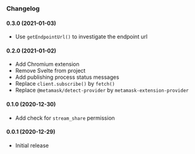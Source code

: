 ### Changelog

#### 0.3.0 (2021-01-03)
* Use `getEndpointUrl()` to investigate the endpoint url

#### 0.2.0 (2021-01-02)
* Add Chromium extension
* Remove Svelte from project
* Add publishing process status messages
* Replace `client.subscribe()` by `fetch()` 
* Replace `@metamask/detect-provider` by `metamask-extension-provider`

#### 0.1.0 (2020-12-30)
* Add check for `stream_share` permission

#### 0.0.1 (2020-12-29)
* Initial release
